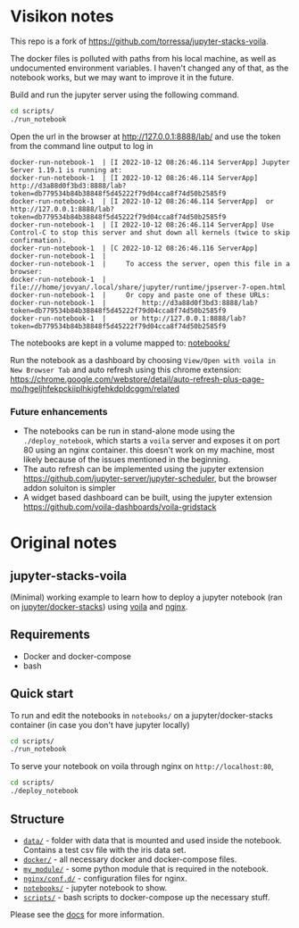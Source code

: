 # Visikon notes

This repo is a fork of https://github.com/torressa/jupyter-stacks-voila.

The docker files is polluted with paths from his local machine, as well as undocumented environment variables.
I haven't changed any of that, as the notebook works, but we may want to improve it in the future.

Build and run the jupyter server using the following command.

```bash
cd scripts/
./run_notebook
```

Open the url in the browser at http://127.0.0.1:8888/lab/ and use the token from the command line output to log in
```
docker-run-notebook-1  | [I 2022-10-12 08:26:46.114 ServerApp] Jupyter Server 1.19.1 is running at:
docker-run-notebook-1  | [I 2022-10-12 08:26:46.114 ServerApp] http://d3a88d0f3bd3:8888/lab?token=db779534b84b38848f5d45222f79d04cca8f74d50b2585f9
docker-run-notebook-1  | [I 2022-10-12 08:26:46.114 ServerApp]  or http://127.0.0.1:8888/lab?token=db779534b84b38848f5d45222f79d04cca8f74d50b2585f9
docker-run-notebook-1  | [I 2022-10-12 08:26:46.114 ServerApp] Use Control-C to stop this server and shut down all kernels (twice to skip confirmation).
docker-run-notebook-1  | [C 2022-10-12 08:26:46.116 ServerApp]
docker-run-notebook-1  |
docker-run-notebook-1  |     To access the server, open this file in a browser:
docker-run-notebook-1  |         file:///home/jovyan/.local/share/jupyter/runtime/jpserver-7-open.html
docker-run-notebook-1  |     Or copy and paste one of these URLs:
docker-run-notebook-1  |         http://d3a88d0f3bd3:8888/lab?token=db779534b84b38848f5d45222f79d04cca8f74d50b2585f9
docker-run-notebook-1  |      or http://127.0.0.1:8888/lab?token=db779534b84b38848f5d45222f79d04cca8f74d50b2585f9
```

The notebooks are kept in a volume mapped to: [notebooks/](notebooks/)

Run the notebook as a dashboard by choosing `View/Open with voila in New Browser Tab` and auto refresh using this chrome extension: https://chrome.google.com/webstore/detail/auto-refresh-plus-page-mo/hgeljhfekpckiiplhkigfehkdpldcggm/related

### Future enhancements
- The notebooks can be run in stand-alone mode using the `./deploy_notebook`, which starts a `voila` server and exposes it on port 80 using an nginx container. this doesn't work on my machine, most likely because of the issues mentioned in the beginning.
- The auto refresh can be implemented using the jupyter extension https://github.com/jupyter-server/jupyter-scheduler, but the browser addon soluiton is simpler
- A widget based dashboard can be built, using the jupyter extension https://github.com/voila-dashboards/voila-gridstack

# Original notes
## jupyter-stacks-voila

(Minimal) working example to learn how to deploy a jupyter notebook
(ran on [jupyter/docker-stacks](https://github.com/jupyter/docker-stacks))
using [voila](https://github.com/voila-dashboards/voila/tree/stable) and [nginx](https://docs.nginx.com/).

## Requirements

- Docker and docker-compose
- bash

##  Quick start

To run and edit the notebooks in `notebooks/` on a jupyter/docker-stacks container
(in case you don't have jupyter locally)

```bash
cd scripts/
./run_notebook
```

To serve your notebook on voila through nginx on `http://localhost:80`,

```bash
cd scripts/
./deploy_notebook
```

## Structure

- [`data/`](data/) - folder with data that is mounted and used inside the notebook. Contains a test csv file with the iris data set.
- [`docker/`](docker/) - all necessary docker and docker-compose files.
- [`my_module/`](my_module/) - some python module that is required in the notebook.
- [`nginx/conf.d/`](nginx/conf.d/) - configuration files for nginx.
- [`notebooks/`](notebooks/) - jupyter notebook to show.
- [`scripts/`](scripts/) - bash scripts to docker-compose up the necessary stuff.

Please see the [docs](docs/) for more information.
